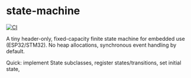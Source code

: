 # state-machine

[![CI](https://github.com/t-liu93/state-machine/actions/workflows/ci.yaml/badge.svg)](https://github.com/t-liu93/state-machine/actions)

A tiny header-only, fixed-capacity finite state machine for embedded use (ESP32/STM32).
No heap allocations, synchronous event handling by default.

Quick: implement State subclasses, register states/transitions, set initial state,
